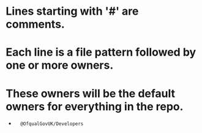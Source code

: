# Lines starting with '#' are comments.
# Each line is a file pattern followed by one or more owners.

# These owners will be the default owners for everything in the repo.

*       @OfqualGovUK/Developers